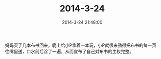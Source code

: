 ﻿---
title: "2014-3-24"
date: 2014-3-24 21:48:00
tags:
categories: 爸爸
---
妈妈买了几本布书回来，晚上给小P拿着一本玩，小P就很来劲得把布书的每一页往嘴里送，口水前后涂了一遍，从而宣布了自己对布书的主权完整。 ​​​​